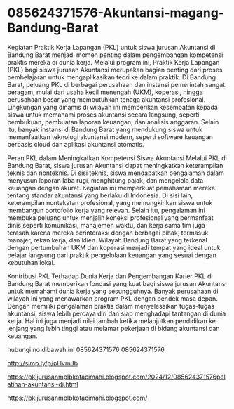 # 085624371576-Akuntansi-magang-Bandung-Barat
Kegiatan Praktik Kerja Lapangan (PKL) untuk siswa jurusan Akuntansi di Bandung Barat menjadi momen penting dalam pengembangan kompetensi praktis mereka di dunia kerja. Melalui program ini, 
Praktik Kerja Lapangan (PKL) bagi siswa jurusan Akuntansi merupakan bagian penting dari proses pembelajaran untuk mengaplikasikan teori ke dalam praktik. Di Bandung Barat, peluang PKL di berbagai perusahaan dan instansi pemerintah sangat beragam, mulai dari usaha kecil menengah (UKM), koperasi, hingga perusahaan besar yang membutuhkan tenaga akuntansi profesional. Lingkungan yang dinamis di wilayah ini memberikan kesempatan kepada siswa untuk memahami proses akuntansi secara langsung, seperti pembukuan, pembuatan laporan keuangan, dan analisis anggaran. Selain itu, banyak instansi di Bandung Barat yang mendukung siswa untuk memanfaatkan teknologi akuntansi modern, seperti software keuangan berbasis cloud dan aplikasi akuntansi otomatis.

Peran PKL dalam Meningkatkan Kompetensi Siswa Akuntansi
Melalui PKL di Bandung Barat, siswa jurusan Akuntansi dapat meningkatkan keterampilan teknis dan nonteknis. Di sisi teknis, siswa mendapatkan pengalaman dalam menyusun laporan laba rugi, menghitung pajak, dan mengelola data keuangan dengan akurat. Kegiatan ini memperkuat pemahaman mereka tentang standar akuntansi yang berlaku di Indonesia. Di sisi lain, keterampilan nontekatan profesional, yang memungkinkan siswa untuk membangun portofolio kerja yang relevan. Selain itu, pengalaman ini membuka peluang untuk menjalin koneksi profesional yang bermanfaat dinis seperti komunikasi, manajemen waktu, dan kerja sama tim juga terasah karena mereka berinteraksi dengan berbagai pihak, termasuk manajer, rekan kerja, dan klien. Wilayah Bandung Barat yang terkenal dengan pertumbuhan UKM dan koperasi menjadi tempat yang ideal untuk belajar langsung dari praktik pengelolaan keuangan yang sesuai dengan kebutuhan lokal.

Kontribusi PKL Terhadap Dunia Kerja dan Pengembangan Karier
PKL di Bandung Barat memberikan fondasi yang kuat bagi siswa jurusan Akuntansi untuk memahami dunia kerja yang sesungguhnya. Banyak perusahaan di wilayah ini yang menawarkan program PKL dengan pendek masa depan. Dengan memiliki pengalaman praktis dalam menyelesaikan tugas-tugas akuntansi, siswa lebih percaya diri dan siap menghadapi tantangan di dunia kerja. Hal ini juga menjadi nilai tambah ketika melanjutkan pendidikan ke jenjang yang lebih tinggi atau melamar pekerjaan di bidang akuntansi dan keuangan.

hubungi no dibawah ini
085624371576
085624371576

http://simp.ly/p/pHvmJb

https://pkljurusanmplbkotacimahi.blogspot.com/2024/12/085624371576pelatihan-akuntansi-di.html

https://pkljurusanmplbkotacimahi.blogspot.com/
